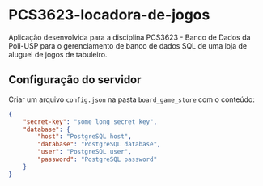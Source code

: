 # PCS3623-locadora-de-jogos
Aplicação desenvolvida para a disciplina PCS3623 - Banco de Dados da Poli-USP para o gerenciamento de banco de dados SQL de uma loja de aluguel de jogos de tabuleiro.

## Configuração do servidor
Criar um arquivo `config.json` na pasta `board_game_store` com o conteúdo:
```json
{
    "secret-key": "some long secret key",
    "database": {
        "host": "PostgreSQL host",
        "database": "PostgreSQL database",
        "user": "PostgreSQL user",
        "password": "PostgreSQL password"
    }
}
```
